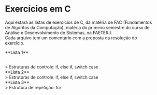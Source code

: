 # Exercícios em C
Aqui estará as listas de exercícios de C, da matéria de FAC (Fundamentos de Algoritos da Computação), matéria do primeiro semestre do curso de Análise e Desenvolvimento de Sistemas, na FAETERJ. <br>
Cada arquivo tem um comentário com a proposta da resolução do exercício.

<p>**Lista 1**<p> <br>
  > Estruturas de controle: if, else if, switch case
  <br>
**Lista 2** <br> 
   > Estruturas de controle: if, else if, switch case
   <br>
**Lista 3** <br> 
  > Estrutura de repetição: for

